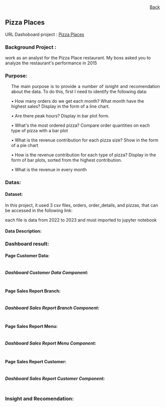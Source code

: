 <p align="right"> <a href="https://achmadirfana.github.io/portofolio/portfolio-pizza-place.html">Back</a></p>


<h2>  Pizza Places</h2>
<p> URL Dashoboard project : <a href="https://pizza-places.onrender.com/">Pizza Places</a></p>
<h3> Background Project :</h3>
<p> work as an analyst for the Pizza Place restaurant. My boss asked you to analyze the restaurant's performance in 2015 </p>
<h3>Purpose:</h3>
<p style="margin-left: 20px;text-align:justify">  The main purpose is to provide a number of isnight and recomendation about the data. To do this,
first I  need to identify the following data:</p>
<p style="margin-left: 20px">•  How many orders do we get each month? What month have the highest sales? Display in the form of a line chart. </p>
<p style="margin-left: 20px">•  Are there peak hours? Display in bar plot form. </p>
<p style="margin-left: 20px">•  What's the most ordered pizza? Compare order quantities on each type of pizza with a bar plot  </p>
<p style="margin-left: 20px">•  What is the revenue contribution for each pizza size? Show in the form of a pie chart</p>
<p style="margin-left: 20px">•  How is the revenue contribution for each type of pizza? Display in the form of bar plots, sorted from the highest contribution.</p>
<p style="margin-left: 20px">•  What is the revenue in every month </p>
<h3>Datas:</h3>
<h4>Dataset:</h4>
<p>In this project, it used 3 csv files, orders, order_details, and pizzas, that can be accessed in the following link:</p>
<p> </p>
<p>each file is data from 2022 to 2023 and must imported to jupyter notebook</p>
<h4>Data Description:</h4>


<h3>Dashboard result:</h3>
<h4>Page Customer Data:</h4>
<p align="center"> 
<img src="fsp1.png" class="img-fluid" alt="">  
</p>
<h5>Dashboard Customer Data Component:</h5>
<p align="center"> 
<img src="fsp1s.png" class="img-fluid" alt="">  
</p>
<h4>Page Sales Report Branch:</h4>
<p align="center"> 
<img src="fsp2.png" class="img-fluid" alt="">  
</p>
<h5>Dashboard Sales Report Branch Component:</h5>
<p align="center"> 
<img src="fsp2s.png" class="img-fluid" alt="">  
</p>
<h4>Page Sales Report Menu:</h4>
<p align="center"> 
<img src="fsp3.png" class="img-fluid" alt="">  
</p>
<h5>Dashboard Sales Report Menu Component:</h5>
<p align="center"> 
<img src="fsp3s.png" class="img-fluid" alt="">  
</p>
<h4>Page Sales Report Customer:</h4>
<p align="center"> 
<img src="fsp4.png" class="img-fluid" alt="">  
</p>
<h5>Dashboard Sales Report Customer Component:</h5>
<p align="center"> 
<img src="fsp4s.png" class="img-fluid" alt="">  
</p>
<h3>Insight and Recomendation:</h3>

